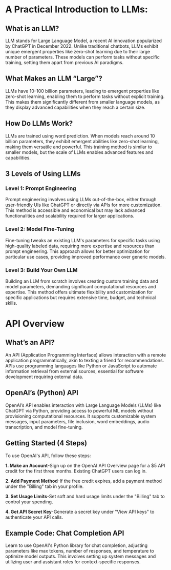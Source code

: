 # A Practical Introduction to LLMs:

## What is an LLM?
LLM stands for Large Language Model, a recent AI innovation popularized by ChatGPT in December 2022. Unlike traditional chatbots, LLMs exhibit unique emergent properties like zero-shot learning due to their large number of parameters. These models can perform tasks without specific training, setting them apart from previous AI paradigms.

## What Makes an LLM “Large”?
LLMs have 10–100 billion parameters, leading to emergent properties like zero-shot learning, enabling them to perform tasks without explicit training. This makes them significantly different from smaller language models, as they display advanced capabilities when they reach a certain size.

## How Do LLMs Work?
LLMs are trained using word prediction. When models reach around 10 billion parameters, they exhibit emergent abilities like zero-shot learning, making them versatile and powerful. This training method is similar to smaller models, but the scale of LLMs enables advanced features and capabilities.

## 3 Levels of Using LLMs

### Level 1: Prompt Engineering
Prompt engineering involves using LLMs out-of-the-box, either through user-friendly UIs like ChatGPT or directly via APIs for more customization. This method is accessible and economical but may lack advanced functionalities and scalability required for larger applications.

### Level 2: Model Fine-Tuning
Fine-tuning tweaks an existing LLM's parameters for specific tasks using high-quality labeled data, requiring more expertise and resources than prompt engineering. This approach allows for better optimization for particular use cases, providing improved performance over generic models.

### Level 3: Build Your Own LLM
Building an LLM from scratch involves creating custom training data and model parameters, demanding significant computational resources and expertise. This method offers ultimate flexibility and customization for specific applications but requires extensive time, budget, and technical skills.


# API Overview

##  What’s an API?
An API (Application Programming Interface) allows interaction with a remote application programmatically, akin to texting a friend for recommendations. APIs use programming languages like Python or JavaScript to automate information retrieval from external sources, essential for software development requiring external data.

##  OpenAI’s (Python) API
OpenAI’s API enables interaction with Large Language Models (LLMs) like ChatGPT via Python, providing access to powerful ML models without provisioning computational resources. It supports customizable system messages, input parameters, file inclusion, word embeddings, audio transcription, and model fine-tuning.

##  Getting Started (4 Steps)
To use OpenAI's API, follow these steps:

**1. Make an Account**-Sign up on the OpenAI API Overview page for a $5 API credit for the first three months. Existing ChatGPT users can log in.

**2. Add Payment Method**-If the free credit expires, add a payment method under the "Billing" tab in your profile.

**3. Set Usage Limits**-Set soft and hard usage limits under the "Billing" tab to control your spending.

**4. Get API Secret Key**-Generate a secret key under "View API keys" to authenticate your API calls.

##  Example Code: Chat Completion API
Learn to use OpenAI's Python library for chat completion, adjusting parameters like max tokens, number of responses, and temperature to optimize model outputs. This involves setting up system messages and utilizing user and assistant roles for context-specific responses.


